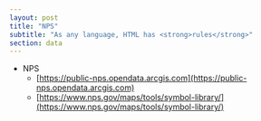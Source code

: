 ```yaml
---
layout: post
title: "NPS"
subtitle: "As any language, HTML has <strong>rules</strong>"
section: data
---
```


* NPS
  * [https://public-nps.opendata.arcgis.com](https://public-nps.opendata.arcgis.com)
  * [https://www.nps.gov/maps/tools/symbol-library/](https://www.nps.gov/maps/tools/symbol-library/)
